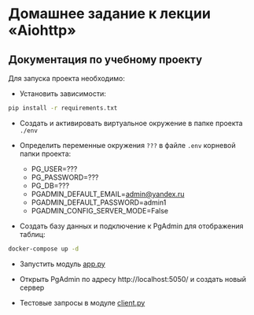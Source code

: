 # Домашнее задание к лекции «Aiohttp»

## Документация по учебному проекту

Для запуска проекта необходимо:

- Установить зависимости:
```bash
pip install -r requirements.txt
```
- Создать и активировать виртуальное окружение в папке проекта `./env`
- Определить переменные окружения `???` в файле ```.env``` корневой папки проекта:

  - PG_USER=???
  - PG_PASSWORD=???
  - PG_DB=???
  - PGADMIN_DEFAULT_EMAIL=admin@yandex.ru
  - PGADMIN_DEFAULT_PASSWORD=admin1
  - PGADMIN_CONFIG_SERVER_MODE=False


- Cоздать базу данных и подключениe к PgAdmin для отображения
таблиц:
```bash
docker-compose up -d
```

- Запустить модуль [app.py](./app.py)

- Открыть PgAdmin по адресу http://localhost:5050/ и создать новый сервер

- Тестовые запросы в модуле [client.py](./client.py)
